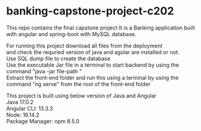 # banking-capstone-project-c202
This repo contains the final capstone project It is a Banking application built with angular and spring-boot with MySQL database.

For running this project download all files from the deployment<br> and check the requried version of java and agular are installed or not.<br>
Use SQL dump file to create the database<br>
Use the executable Jar file in a terminal  to start backend by using the command "java -jar file-path "<br>
Extract the front-end folder and run this using a terminal by using the command "ng serve" from the root of the front-end folder<br>


This project is built using below version of Java and Angular<br>
Java 17.0.2<br>
Angular CLI: 13.3.3<br>
Node: 16.14.2<br>
Package Manager: npm 8.5.0<br>
